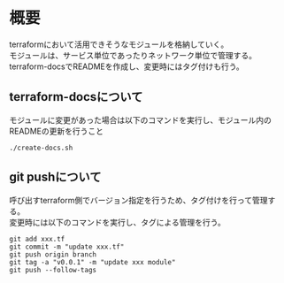 # 概要
terraformにおいて活用できそうなモジュールを格納していく。<br>
モジュールは、サービス単位であったりネットワーク単位で管理する。<br>
terraform-docsでREADMEを作成し、変更時にはタグ付けも行う。

## terraform-docsについて
モジュールに変更があった場合は以下のコマンドを実行し、モジュール内のREADMEの更新を行うこと

```
./create-docs.sh
```

## git pushについて
呼び出すterraform側でバージョン指定を行うため、タグ付けを行って管理する。<br>
変更時には以下のコマンドを実行し、タグによる管理を行う。

```
git add xxx.tf
git commit -m "update xxx.tf"
git push origin branch
git tag -a "v0.0.1" -m "update xxx module"
git push --follow-tags
```